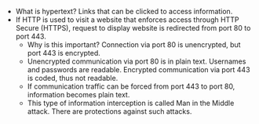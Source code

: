 - What is hypertext? Links that can be clicked to access information.
- If HTTP is used to visit a website that enforces access through HTTP Secure (HTTPS), request to display website is redirected from port 80 to port 443. 
	- Why is this important? Connection via port 80 is unencrypted, but port 443 is encrypted.
	- Unencrypted communication via port 80 is in plain text. Usernames and passwords are readable. Encrypted communication via port 443 is coded, thus not readable.
	- If communication traffic can be forced from port 443 to port 80, information becomes plain text. 
	- This type of information interception is called Man in the Middle attack. There are protections against such attacks.